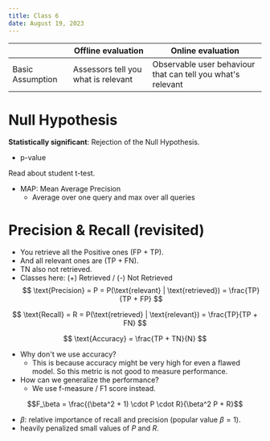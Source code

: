 ```yaml
---
title: Class 6
date: August 19, 2023
---
```


||Offline evaluation|Online evaluation|
|-|-|-|
|Basic Assumption|Assessors tell you what is relevant|Observable user behaviour that can tell you what's relevant|

# Null Hypothesis

**Statistically significant**: Rejection of the Null Hypothesis.

- p-value 

Read about student t-test.

- MAP: Mean Average Precision
    - Average over one query and max over all queries

# Precision & Recall (revisited)

- You retrieve all the Positive ones (FP + TP).
- And all relevant ones are (TP + FN).
- TN also not retrieved.
- Classes here: (+) Retrieved / (-) Not Retrieved
$$
\text{Precision} = P = P(\text{relevant} | \text{retrieved}) = \frac{TP}{TP + FP}
$$

$$
\text{Recall} = R = P(\text{retrieved} | \text{relevant}) = \frac{TP}{TP + FN}
$$ 

$$
\text{Accuracy} = \frac{TP + TN}{N} 
$$ 

- Why don't we use accuracy?
    - This is because accuracy might be very high for even a flawed model. So this metric is not good to measure performance.
- How can we generalize the performance?
    - We use f-measure / F1 score instead.


$$F_\beta = \frac{(\beta^2 + 1) \cdot P \cdot R}{\beta^2 P + R}$$ 

- $\beta$: relative importance of recall and precision (popular value $\beta =1$).
- heavily penalized small values of $P$ and $R$.

